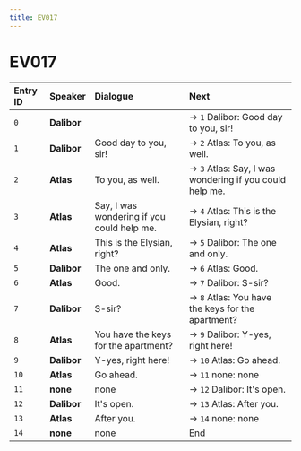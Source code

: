 ```yaml
---
title: EV017
---
```


# EV017


| Entry ID | Speaker | Dialogue | Next |
| :------- | :------ | :------- | :------------ |
| `0` | **Dalibor** |  | → `1` Dalibor: Good day to you, sir\! |
| `1` | **Dalibor** | Good day to you, sir\! | → `2` Atlas: To you, as well\. |
| `2` | **Atlas** | To you, as well\. | → `3` Atlas: Say, I was wondering if you could help me\. |
| `3` | **Atlas** | Say, I was wondering if you could help me\. | → `4` Atlas: This is the Elysian, right? |
| `4` | **Atlas** | This is the Elysian, right? | → `5` Dalibor: The one and only\. |
| `5` | **Dalibor** | The one and only\. | → `6` Atlas: Good\. |
| `6` | **Atlas** | Good\. | → `7` Dalibor: S\-sir? |
| `7` | **Dalibor** | S\-sir? | → `8` Atlas: You have the keys for the apartment? |
| `8` | **Atlas** | You have the keys for the apartment? | → `9` Dalibor: Y\-yes, right here\! |
| `9` | **Dalibor** | Y\-yes, right here\! | → `10` Atlas: Go ahead\. |
| `10` | **Atlas** | Go ahead\. | → `11` none: none |
| `11` | **none** | none | → `12` Dalibor: It's open\. |
| `12` | **Dalibor** | It's open\. | → `13` Atlas: After you\. |
| `13` | **Atlas** | After you\. | → `14` none: none |
| `14` | **none** | none | End |
